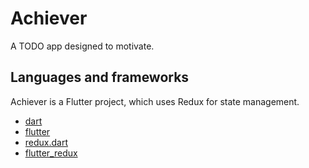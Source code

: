# Achiever

A TODO app designed to motivate.

## Languages and frameworks

Achiever is a Flutter project, which uses Redux for state management.

- [dart](https://github.com/dart-lang)
- [flutter](https://github.com/flutter/flutter)
- [redux.dart](https://github.com/johnpryan/redux.dart)
- [flutter_redux](https://github.com/brianegan/flutter_redux)